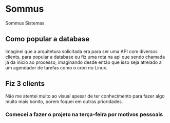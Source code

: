 # Sommus
Sommus Sistemas

## Como popular a database
Imaginei que a arquitetura solicitada era para ser uma API com diversos clients, para popular a database eu fiz uma rota na api que sendo chamada já da inicio ao processo, imaginando desde então que isso seja atrelado a um agendador de tarefas como o cron no Linux.

## Fiz 3 clients
Não me atentei muito ao visual apesar de ter conhecimento para fazer algo muito mais bonito, porem foquei em outras prioridades.

### Comecei a fazer o projeto na terça-feira por motivos pessoais